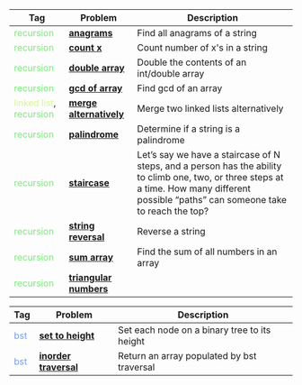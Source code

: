 |Tag|Problem|Description|
|---|-------|-----------|
| <span style="color:rgba(84, 231, 82, 0.8)">recursion</span> | [**anagrams**](recursion/anagrams.py) | Find all anagrams of a string 
| <span style="color:rgba(84, 231, 82, 0.8)">recursion</span> | [**count x**](recursion/count_x.py) | Count number of x's in a string
| <span style="color:rgba(84, 231, 82, 0.8)">recursion</span> | [**double array**](recursion/double_array.py) | Double the contents of an int/double array
| <span style="color:rgba(84, 231, 82, 0.8)">recursion</span> | [**gcd of array**](recursion/gcd.py) | Find gcd of an array
| <span style="color: rgba(208, 241, 123, 0.8)">linked list</span>, <span style="color:rgba(84, 231, 82, 0.8)">recursion</span> | [**merge alternatively**](recursion/mergeAlternatively.py) | Merge two linked lists alternatively 
| <span style="color:rgba(84, 231, 82, 0.8)">recursion</span> | [**palindrome**](recursion/palindrome.py) | Determine if a string is a palindrome
| <span style="color:rgba(84, 231, 82, 0.8)">recursion</span> | [**staircase**](recursion/staircase.py) | Let’s say we have a staircase of N steps, and a person has the ability to climb one, two, or three steps at a time. How many different possible “paths” can someone take to reach the top? 
| <span style="color:rgba(84, 231, 82, 0.8)">recursion</span> | [**string reversal**](recursion/string_reversal.py) | Reverse a string
| <span style="color:rgba(84, 231, 82, 0.8)">recursion</span> | [**sum array**](recursion/sumArr.py) | Find the sum of all numbers in an array 
| <span style="color:rgba(84, 231, 82, 0.8)">recursion</span> | [**triangular numbers**](recursion/triangular_numbers.py) | 

|Tag|Problem|Description|
|---|-------|-----------|
| <span style="color: rgba(82, 134, 231, 0.8)">bst</span> | [**set to height**](bst/bst.py) | Set each node on a binary tree to its height
| <span style="color: rgba(82, 134, 231, 0.8)">bst</span> | [**inorder traversal**](bst/bst.py) | Return an array populated by bst traversal

